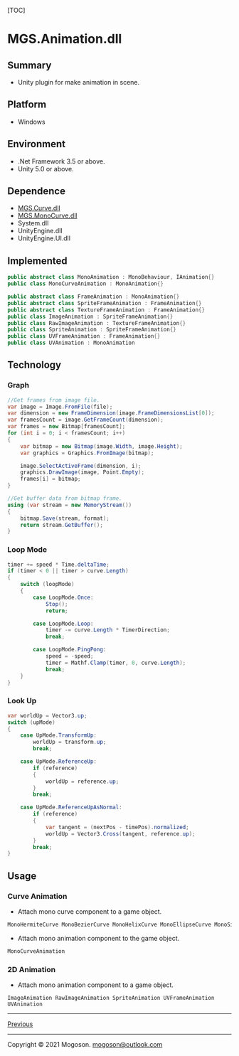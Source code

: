 [TOC]

# MGS.Animation.dll

## Summary

- Unity plugin for make animation in scene.

## Platform

- Windows

## Environment

- .Net Framework 3.5 or above.
- Unity 5.0 or above.

## Dependence

- [MGS.Curve.dll](.\MGS.Curve.md)
- [MGS.MonoCurve.dll](.\MGS.MonoCurve.md)
- System.dll
- UnityEngine.dll
- UnityEngine.UI.dll

## Implemented

```C#
public abstract class MonoAnimation : MonoBehaviour, IAnimation{}
public class MonoCurveAnimation : MonoAnimation{}

public abstract class FrameAnimation : MonoAnimation{}
public abstract class SpriteFrameAnimation : FrameAnimation{}
public abstract class TextureFrameAnimation : FrameAnimation{}
public class ImageAnimation : SpriteFrameAnimation{}
public class RawImageAnimation : TextureFrameAnimation{}
public class SpriteAnimation : SpriteFrameAnimation{}
public class UVFrameAnimation : FrameAnimation{}
public class UVAnimation : MonoAnimation
```

## Technology

### Graph

```C#
//Get frames from image file.
var image = Image.FromFile(file);
var dimension = new FrameDimension(image.FrameDimensionsList[0]);
var framesCount = image.GetFrameCount(dimension);
var frames = new Bitmap[framesCount];
for (int i = 0; i < framesCount; i++)
{
    var bitmap = new Bitmap(image.Width, image.Height);
    var graphics = Graphics.FromImage(bitmap);

    image.SelectActiveFrame(dimension, i);
    graphics.DrawImage(image, Point.Empty);
    frames[i] = bitmap;
}

//Get buffer data from bitmap frame.
using (var stream = new MemoryStream())
{
    bitmap.Save(stream, format);
    return stream.GetBuffer();
}
```

### Loop Mode

```C#
timer += speed * Time.deltaTime;
if (timer < 0 || timer > curve.Length)
{
    switch (loopMode)
    {
        case LoopMode.Once:
            Stop();
            return;

        case LoopMode.Loop:
            timer -= curve.Length * TimerDirection;
            break;

        case LoopMode.PingPong:
            speed = -speed;
            timer = Mathf.Clamp(timer, 0, curve.Length);
            break;
    }
}
```

### Look Up

```C#
var worldUp = Vector3.up;
switch (upMode)
{
    case UpMode.TransformUp:
        worldUp = transform.up;
        break;

    case UpMode.ReferenceUp:
        if (reference)
        {
            worldUp = reference.up;
        }
        break;

    case UpMode.ReferenceUpAsNormal:
        if (reference)
        {
            var tangent = (nextPos - timePos).normalized;
            worldUp = Vector3.Cross(tangent, reference.up);
        }
        break;
}
```

## Usage

### Curve Animation

- Attach mono curve component to a game object.

```tex
MonoHermiteCurve MonoBezierCurve MonoHelixCurve MonoEllipseCurve MonoSinCurve
```

- Attach mono animation component to the game object.

```tex
MonoCurveAnimation
```

### 2D Animation

- Attach mono animation component to a game object.

```text
ImageAnimation RawImageAnimation SpriteAnimation UVFrameAnimation UVAnimation
```

------

[Previous](../../README.md)

------

Copyright © 2021 Mogoson.	mogoson@outlook.com